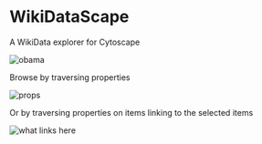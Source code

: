 # WikiDataScape
A WikiData explorer for Cytoscape


![obama](https://raw.githubusercontent.com/stuppie/CytoWikiData/master/images/obama%20network%20(small).png)

Browse by traversing properties

![props](https://github.com/stuppie/CytoWikiData/blob/master/images/props.png?raw=true)

Or by traversing properties on items linking to the selected items

![what links here](https://github.com/stuppie/CytoWikiData/blob/master/images/what%20links%20here.png?raw=true)
